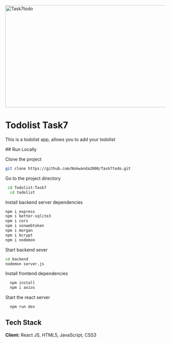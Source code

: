 <img src="https://socialify.git.ci/Nokwanda2000/Task7todo/image?language=1&owner=1&name=1&stargazers=1&theme=Light" alt="Task7todo" width="640" height="320" />

<h1>Todolist Task7</h1>
<p>This is a todolist app, allows you to add your todolist</p>
## Run Locally

Clone the project
```bash
git clone https://github.com/Nokwanda2000/Task7todo.git
```
Go to the project directory
```bash
 cd Todolist-Task7
  cd todolist
```
Install backend server dependencies
```bash
npm i express
npm i better-sqlite3
npm i cors
npm i sonwebtoken
npm i morgan
npm i bcrypt
npm i nodemon
```
Start backend sever
```bash
cd backend
nodemon server.js
```

Install frontend dependencies
```bash
  npm install
  npm i axios
```

Start the react server
```bash
  npm run dev
```

## Tech Stack

**Client:** React JS, HTML5, JavaScript, CSS3
